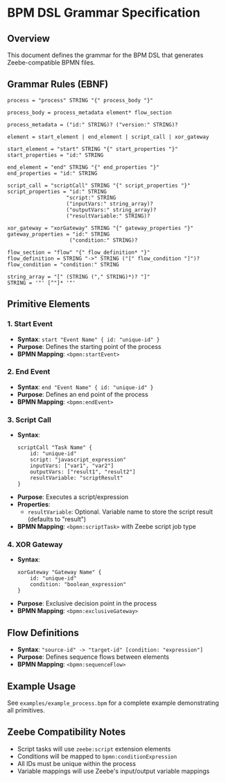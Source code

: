 # BPM DSL Grammar Specification

## Overview
This document defines the grammar for the BPM DSL that generates Zeebe-compatible BPMN files.

## Grammar Rules (EBNF)

```ebnf
process = "process" STRING "{" process_body "}"

process_body = process_metadata element* flow_section

process_metadata = ("id:" STRING)? ("version:" STRING)?

element = start_element | end_element | script_call | xor_gateway

start_element = "start" STRING "{" start_properties "}"
start_properties = "id:" STRING

end_element = "end" STRING "{" end_properties "}"
end_properties = "id:" STRING

script_call = "scriptCall" STRING "{" script_properties "}"
script_properties = "id:" STRING 
                   "script:" STRING
                   ("inputVars:" string_array)?
                   ("outputVars:" string_array)?
                   ("resultVariable:" STRING)?

xor_gateway = "xorGateway" STRING "{" gateway_properties "}"
gateway_properties = "id:" STRING
                    ("condition:" STRING)?

flow_section = "flow" "{" flow_definition* "}"
flow_definition = STRING "->" STRING ("[" flow_condition "]")?
flow_condition = "condition:" STRING

string_array = "[" (STRING ("," STRING)*)? "]"
STRING = '"' [^"]* '"'
```

## Primitive Elements

### 1. Start Event
- **Syntax**: `start "Event Name" { id: "unique-id" }`
- **Purpose**: Defines the starting point of the process
- **BPMN Mapping**: `<bpmn:startEvent>`

### 2. End Event
- **Syntax**: `end "Event Name" { id: "unique-id" }`
- **Purpose**: Defines an end point of the process
- **BPMN Mapping**: `<bpmn:endEvent>`

### 3. Script Call
- **Syntax**: 
  ```
  scriptCall "Task Name" {
      id: "unique-id"
      script: "javascript_expression"
      inputVars: ["var1", "var2"]
      outputVars: ["result1", "result2"]
      resultVariable: "scriptResult"
  }
  ```
- **Purpose**: Executes a script/expression
- **Properties**:
  - `resultVariable`: Optional. Variable name to store the script result (defaults to "result")
- **BPMN Mapping**: `<bpmn:scriptTask>` with Zeebe script job type

### 4. XOR Gateway
- **Syntax**: 
  ```
  xorGateway "Gateway Name" {
      id: "unique-id"
      condition: "boolean_expression"
  }
  ```
- **Purpose**: Exclusive decision point in the process
- **BPMN Mapping**: `<bpmn:exclusiveGateway>`

## Flow Definitions
- **Syntax**: `"source-id" -> "target-id" [condition: "expression"]`
- **Purpose**: Defines sequence flows between elements
- **BPMN Mapping**: `<bpmn:sequenceFlow>`

## Example Usage
See `examples/example_process.bpm` for a complete example demonstrating all primitives.

## Zeebe Compatibility Notes
- Script tasks will use `zeebe:script` extension elements
- Conditions will be mapped to `bpmn:conditionExpression`
- All IDs must be unique within the process
- Variable mappings will use Zeebe's input/output variable mappings
